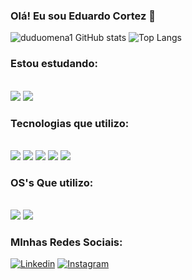 ### Olá! Eu sou Eduardo Cortez 🤙



![duduomena1 GitHub stats](https://github-readme-stats.vercel.app/api?username=duduomena1&show_icons=true&theme=dracula)
![Top Langs](https://github-readme-stats.vercel.app/api/top-langs/?username=duduomena1&hide_progress=true)

### Estou estudando: 

<div style="display: inline_block"></br>
    <img aling="center" src="https://img.shields.io/badge/docker-%230db7ed.svg?style=for-the-badge&logo=docker&logoColor=white" />
    <img aling="center" src="https://img.shields.io/badge/MySQL-005C84?style=for-the-badge&logo=mysql&logoColor=white" />        
</div>

### Tecnologias que utilizo: 

<div style="display: inline_block"></br>
    <img aling="center" src="https://img.shields.io/badge/HTML5-E34F26?style=for-the-badge&logo=html5&logoColor=white" />
    <img aling="center" src="https://img.shields.io/badge/CSS3-1572B6?style=for-the-badge&logo=css3&logoColor=whit" />
    <img aling="center" src="https://img.shields.io/badge/JavaScript-F7DF1E?style=for-the-badge&logo=javascript&logoColor=black" />   
    <img aling="center" src="https://img.shields.io/badge/Ubuntu-E95420?style=for-the-badge&logo=ubuntu&logoColor=white" />   
    <img aling="center" src="https://img.shields.io/badge/Windows-0078D6?style=for-the-badge&logo=windows&logoColor=white" />         
</div>

### OS's Que utilizo:

<div style="display: inline_block"></br>
    <img aling="center" src="https://img.shields.io/badge/Ubuntu-E95420?style=for-the-badge&logo=ubuntu&logoColor=white" />   
    <img aling="center" src="https://img.shields.io/badge/Windows-0078D6?style=for-the-badge&logo=windows&logoColor=white" />         
</div>


### MInhas Redes Sociais:

[![Linkedin](https://img.shields.io/badge/LinkedIn-0077B5?style=for-the-badge&logo=linkedin&logoColor=white)](https://www.linkedin.com/in/eduardocortez-ec/)
[![Instagram](https://img.shields.io/badge/Instagram-E4405F?style=for-the-badge&logo=instagram&logoColor=white)](https://www.instagram.com/duduomena1/)
